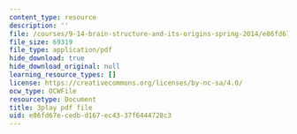 ```yaml
---
content_type: resource
description: ''
file: /courses/9-14-brain-structure-and-its-origins-spring-2014/e86fd67ecedbd167ec4337f6444728c3_555115.pdf
file_size: 69319
file_type: application/pdf
hide_download: true
hide_download_original: null
learning_resource_types: []
license: https://creativecommons.org/licenses/by-nc-sa/4.0/
ocw_type: OCWFile
resourcetype: Document
title: 3play pdf file
uid: e86fd67e-cedb-d167-ec43-37f6444728c3
---
```

